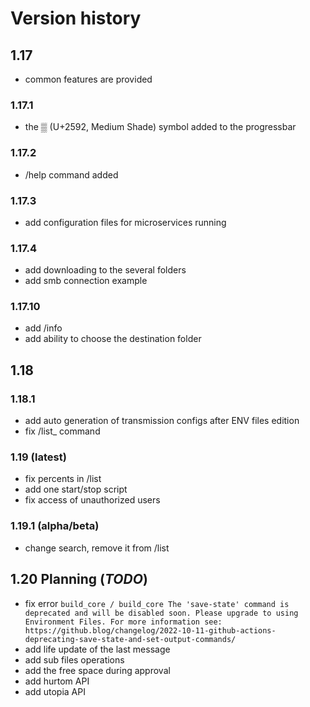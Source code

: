 # Version history
## 1.17
- common features are provided
### 1.17.1
- the ▒ (U+2592, Medium Shade) symbol added to the progressbar
### 1.17.2
- /help command added
### 1.17.3
- add configuration files for microservices running
### 1.17.4
- add downloading to the several folders
- add smb connection example
### 1.17.10
- add /info
- add ability to choose the destination folder
## 1.18
### 1.18.1
- add auto generation of transmission configs after ENV files edition
- fix /list_<number> command
### 1.19 (latest)
- fix percents in /list
- add one start/stop script
- fix access of unauthorized users
### 1.19.1 (alpha/beta)
- change search, remove it from /list
## 1.20 Planning (_TODO_)
- fix error `build_core / build_core The 'save-state' command is deprecated and will be disabled soon. Please upgrade to using Environment Files. For more information see: https://github.blog/changelog/2022-10-11-github-actions-deprecating-save-state-and-set-output-commands/`
- add life update of the last message
- add sub files operations
- add the free space during approval
- add hurtom API
- add utopia API